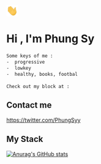 <img src="https://raw.githubusercontent.com/ABSphreak/ABSphreak/master/gifs/Hi.gif" width="30px">

# Hi , I'm Phung Sy
    Some keys of me : 
    -  progressive
    -  lowkey
    -  healthy, books, footbal 
    
    Check out my block at : 


## Contact me

https://twitter.com/PhungSyy

## My Stack

[![Anurag's GitHub stats](https://github-readme-stats.vercel.app/api?username=phungvansyhb)](https://github.com/anuraghazra/github-readme-stats)


